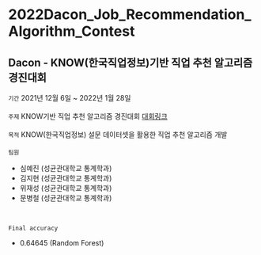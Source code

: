 # 2022Dacon_Job_Recommendation_Algorithm_Contest
Dacon - KNOW(한국직업정보)기반 직업 추천 알고리즘 경진대회
-------------
``` 기간 ``` 2021년 12월 6일 ~ 2022년 1월 28일 <br />
<br />
``` 주제 ``` KNOW기반 직업 추천 알고리즘 경진대회 [대회링크](https://dacon.io/competitions/official/235865/overview/description)<br />
<br />
``` 목적 ``` KNOW(한국직업정보) 설문 데이터셋을 활용한 직업 추천 알고리즘 개발<br />
<br />
``` 팀원 ``` <br />
- 심예진 (성균관대학교 통계학과)<br />
- 김지현 (성균관대학교 통계학과)<br />
- 위재성 (성균관대학교 통계학과)<br />
- 문병철 (성균관대학교 통계학과)<br />
<br />

``` Final accuracy ``` <br />
- 0.64645 (Random Forest)

